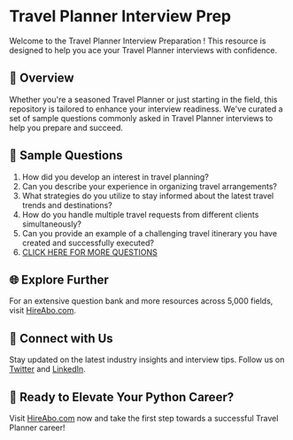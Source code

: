 # Travel Planner Interview Prep

Welcome to the Travel Planner Interview Preparation ! This resource is designed to help you ace your Travel Planner interviews with confidence.

## 🚀 Overview

Whether you're a seasoned Travel Planner or just starting in the field, this repository is tailored to enhance your interview readiness. We've curated a set of sample questions commonly asked in Travel Planner interviews to help you prepare and succeed.

## 📝 Sample Questions

1. How did you develop an interest in travel planning?
2. Can you describe your experience in organizing travel arrangements?
3. What strategies do you utilize to stay informed about the latest travel trends and destinations?
4. How do you handle multiple travel requests from different clients simultaneously?
5. Can you provide an example of a challenging travel itinerary you have created and successfully executed?
6. [CLICK HERE FOR MORE QUESTIONS](https://hireabo.com/job/11_1_18/Travel%20Planner)

## 🌐 Explore Further

For an extensive question bank and more resources across 5,000 fields, visit [HireAbo.com](https://www.hireabo.com).

## 📱 Connect with Us

Stay updated on the latest industry insights and interview tips. Follow us on [Twitter](https://twitter.com/hireabo) and [LinkedIn](https://www.linkedin.com/in/hire-abo-3609972a8/).

## 🚀 Ready to Elevate Your Python Career?

Visit [HireAbo.com](https://www.hireabo.com) now and take the first step towards a successful Travel Planner career!